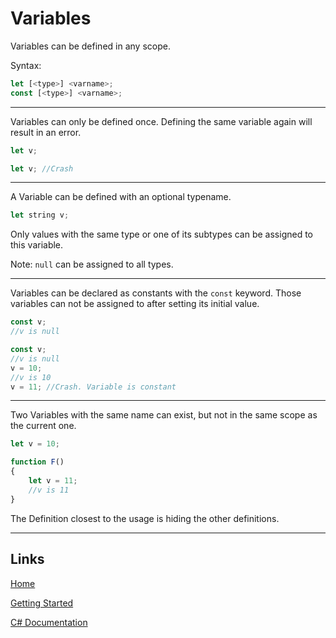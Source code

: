 # Variables

Variables can be defined in any scope.

Syntax:
```js
let [<type>] <varname>;
const [<type>] <varname>;
```

___

Variables can only be defined once. Defining the same variable again will result in an error.

```js
let v;

let v; //Crash
```

___

A Variable can be defined with an optional typename.

```js
let string v;
```

Only values with the same type or one of its subtypes can be assigned to this variable.

Note: `null` can be assigned to all types.

___


Variables can be declared as constants with the `const` keyword.
Those variables can not be assigned to after setting its initial value.

```js
const v;
//v is null
```

```js
const v;
//v is null
v = 10;
//v is 10
v = 11; //Crash. Variable is constant
````

___

Two Variables with the same name can exist, but not in the same scope as the current one.

```js
let v = 10;

function F()
{
	let v = 11;
	//v is 11
}
```

The Definition closest to the usage is hiding the other definitions.

___

## Links

[Home](https://bytechkr.github.io/BadScript2/)

[Getting Started](https://bytechkr.github.io/BadScript2/GettingStarted.html)

[C# Documentation](https://bytechkr.github.io/BadScript2/reference/index.html)
